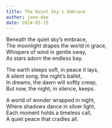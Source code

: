 ```yaml
---
title: The Quiet Sky's Embrace
author: jane-doe
date: 2024-05-15
---
```


Beneath the quiet sky’s embrace,  
The moonlight drapes the world in grace,  
Whispers of wind in gentle sway,  
As stars adorn the endless bay.

The earth sleeps soft, in peace it lays,  
A silent song, the night’s ballet,  
In dreams, the dawn will softly creep,  
But now, the night, in silence, keeps.

A world of wonder wrapped in night,  
Where shadows dance in silver light,  
Each moment holds a timeless call,  
A quiet peace that cradles all.
